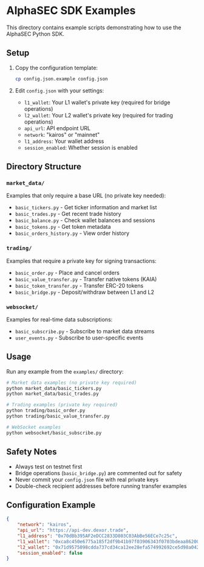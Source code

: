 # AlphaSEC SDK Examples

This directory contains example scripts demonstrating how to use the AlphaSEC Python SDK.

## Setup

1. Copy the configuration template:
   ```bash
   cp config.json.example config.json
   ```

2. Edit `config.json` with your settings:
   - `l1_wallet`: Your L1 wallet's private key (required for bridge operations)
   - `l2_wallet`: Your L2 wallet's private key (required for trading operations) 
   - `api_url`: API endpoint URL
   - `network`: "kairos" or "mainnet"
   - `l1_address`: Your wallet address
   - `session_enabled`: Whether session is enabled

## Directory Structure

### `market_data/`
Examples that only require a base URL (no private key needed):
- `basic_tickers.py` - Get ticker information and market list
- `basic_trades.py` - Get recent trade history
- `basic_balance.py` - Check wallet balances and sessions
- `basic_tokens.py` - Get token metadata
- `basic_orders_history.py` - View order history

### `trading/`
Examples that require a private key for signing transactions:
- `basic_order.py` - Place and cancel orders
- `basic_value_transfer.py` - Transfer native tokens (KAIA)
- `basic_token_transfer.py` - Transfer ERC-20 tokens
- `basic_bridge.py` - Deposit/withdraw between L1 and L2

### `websocket/`
Examples for real-time data subscriptions:
- `basic_subscribe.py` - Subscribe to market data streams
- `user_events.py` - Subscribe to user-specific events

## Usage

Run any example from the `examples/` directory:

```bash
# Market data examples (no private key required)
python market_data/basic_tickers.py
python market_data/basic_trades.py

# Trading examples (private key required)
python trading/basic_order.py
python trading/basic_value_transfer.py

# WebSocket examples
python websocket/basic_subscribe.py
```

## Safety Notes

- Always test on testnet first
- Bridge operations (`basic_bridge.py`) are commented out for safety
- Never commit your `config.json` file with real private keys
- Double-check recipient addresses before running transfer examples

## Configuration Example

```json
{
    "network": "kairos",
    "api_url": "https://api-dev.dexor.trade",
    "l1_address": "0x70dBb395AF2eDCC2833D803C03AbBe56ECe7c25c",
    "l1_wallet": "0xca8c450e6775a185f2df9b41b97f03906343f0703bdeaa86200caae8605d0ff8",
    "l2_wallet": "0x71d9575098cdda737cd34ca12ee28efa574992692ce5d98a042a1b63f93d997d",
    "session_enabled": false
}
```
